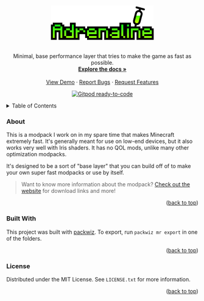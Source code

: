 <a name="readme-top"></a>
<!-- PROJECT LOGO -->
<div align="center">
  <a href="https://github.com/intergrav/Adrenaline">
    <img src="docs/images/Adrenaline Logo+Text.png" alt="Logo" height="90">
  </a>
  <br />
  <br />
  <p align="center">
    Minimal, base performance layer that tries to make the game as fast as possible.
    <br />
    <a href="https://github.com/intergrav/Adrenaline"><strong>Explore the docs »</strong></a>
    <br />
    <br />
    <a href="https://github.com/intergrav/Adrenaline">View Demo</a>
    ·
    <a href="https://github.com/intergrav/Adrenaline/issues">Report Bugs</a>
    ·
    <a href="https://github.com/intergrav/Adrenaline/issues">Request Features</a>
  </p>
  <p><a href="https://gitpod.io/from-referrer/"><img src="https://img.shields.io/badge/Gitpod-ready--to--code-908a85?logo=gitpod&amp;style=flat-square" alt="Gitpod ready-to-code"></a></p>
</div>

<!-- TABLE OF CONTENTS -->
<details>
  <summary>Table of Contents</summary>
  <ol>
    <li>
      <a href="#about">About Adrenaline</a>
      <ul>
        <li><a href="#built-with">Built With</a></li>
      </ul>
    </li>
    <li><a href="#license">License</a></li>
  </ol>
</details>

<!-- ABOUT -->
 <a name="about"></a>
 <h3 align="left">About</h3>

This is a modpack I work on in my spare time that makes Minecraft extremely fast. It's generally meant for use on low-end devices, but it also works very well with Iris shaders. It has no QOL mods, unlike many other optimization modpacks.

It's designed to be a sort of "base layer" that you can build off of to make your own super fast modpacks or use by itself.

> Want to know more information about the modpack? [Check out the website](https://intergrav.github.io/Adrenaline/) for download links and more!

 <p align="right">(<a href="#readme-top">back to top</a>)</p>

<!-- BUILT WITH -->
 <a name="built-with"></a>
 <h3 align="left">Built With</h3>
 

This project was built with [packwiz](https://github.com/packwiz/packwiz). To export, run `packwiz mr export` in one of the folders.

 <p align="right">(<a href="#readme-top">back to top</a>)</p>
 
<!-- LICENSE -->
 <a name="license"></a>
 <h3 align="left">License</h3>

Distributed under the MIT License. See `LICENSE.txt` for more information.
 <p align="right">(<a href="#readme-top">back to top</a>)</p>
